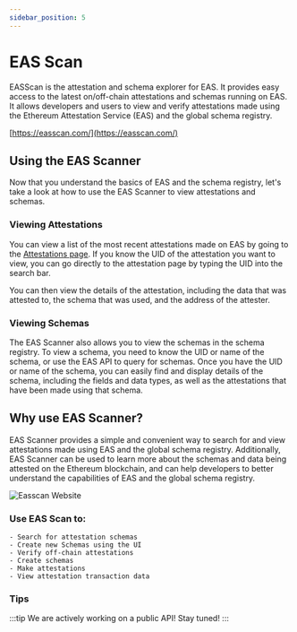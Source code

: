 ```yaml
---
sidebar_position: 5
---
```


# EAS Scan

EASScan is the attestation and schema explorer for EAS. It provides easy access to the latest on/off-chain attestations
and schemas running on EAS. It allows developers and users to view and verify attestations made using the Ethereum
Attestation
Service (EAS) and the global schema registry.

[https://easscan.com/](https://easscan.com/)

## Using the EAS Scanner

Now that you understand the basics of EAS and the schema registry, let's take a look at how to use the EAS Scanner to
view attestations and schemas.

### Viewing Attestations

You can view a list of the most recent attestations made on EAS by going to
the [Attestations page](https://easscan.com/attestations). If you know the UID of the attestation you want to view, you
can go directly to the attestation page by typing the UID into the search bar.

You can then view the details of the attestation, including the data that was attested to, the schema that was used, and
the address of the attester.

### Viewing Schemas

The EAS Scanner also allows you to view the schemas in the schema registry. To view a schema, you need to know the UID
or name of the schema, or use the EAS API to query for schemas. Once you have the UID or name of the schema, you can
easily find and display details of the schema, including the fields and data types, as well as the attestations that
have been made using that schema.

## Why use EAS Scanner?

EAS Scanner provides a simple and convenient way to search for and view attestations made using EAS and the global
schema registry. Additionally, EAS Scanner can be used to learn more about the schemas and data being attested on the
Ethereum blockchain, and can help developers to better understand the capabilities of EAS and the global schema
registry.

![Easscan Website](/img/eas-scan.png)

### Use EAS Scan to:

```
- Search for attestation schemas 
- Create new Schemas using the UI
- Verify off-chain attestations
- Create schemas
- Make attestations
- View attestation transaction data
```

### Tips

:::tip We are actively working on a public API! Stay tuned!
:::
